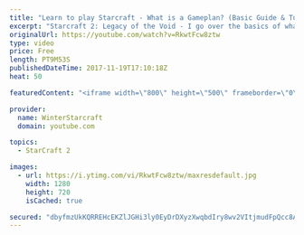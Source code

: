 ```yaml
---
title: "Learn to play Starcraft - What is a Gameplan? (Basic Guide & Tutorial)"
excerpt: "Starcraft 2: Legacy of the Void - I go over the basics of what a gameplan in starcraft 2 is and how to put one together.  Note this is not a guide on WHAT gameplan you should be using as each race!"
originalUrl: https://youtube.com/watch?v=RkwtFcw8ztw
type: video
price: Free
length: PT9M53S
publishedDateTime: 2017-11-19T17:10:18Z
heat: 50

featuredContent: "<iframe width=\"800\" height=\"500\" frameborder=\"0\" src=\"https://www.youtube.com/embed/RkwtFcw8ztw\" allow=\"accelerometer; autoplay; encrypted-media; gyroscope; picture-in-picture\" allowfullscreen></iframe>"

provider:
  name: WinterStarcraft
  domain: youtube.com

topics:
  - StarCraft 2

images:
  - url: https://i.ytimg.com/vi/RkwtFcw8ztw/maxresdefault.jpg
    width: 1280
    height: 720
    isCached: true

secured: "dbyfmzUkKQRREHcEKZlJGHi3ly0EyDrDXyzXwqbdIry8wv2VItjmudFpQcc8AwZcyAGps2wWBHuiXdjDN/lheTfv/EW194K1fUXuLZYIC+NuHSpxb1iSbpI3f42+XVFFm+GykWZFuB2HUFm6MXcc0ZS3PsxXsjyE4evslfFRa79fObVx7A0qXnuw9T8+uSQubDcNXLtl+SFlHefLbVnAkpofAUSpMDSRHksfINtOinoxnX1eEuPmwO1WZRn7iMt6fXaQEs3oSTNmdP6D+qFLXC9ovV/gq/Ouf4q201e9z11oM4szMSanomsQDyRr+w5DLGmS5THUEaEaG8xMmBn6fV55732USmso6ZlZwwylx6xMkXgNEvW4B8WQPkV/0mhnh4jgDuiuBwe1auOvNCsZwhjdDPwfLStZro2/kYt54UA=;JdIdVCD1FM1dMj3+8yhWVg=="
---
```


